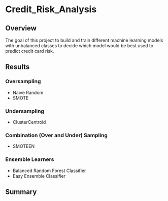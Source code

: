 # Credit_Risk_Analysis

## Overview
The goal of this project to build and train different machine learning models with unbalanced classes to decide which model would be best used to predict credit card risk.

## Results

### Oversampling
- Naive Random
- SMOTE

### Undersampling
- ClusterCentroid

### Combination (Over and Under) Sampling
- SMOTEEN

### Ensemble Learners
- Balanced Random Forest Classifier
- Easy Ensemble Classifier

## Summary
